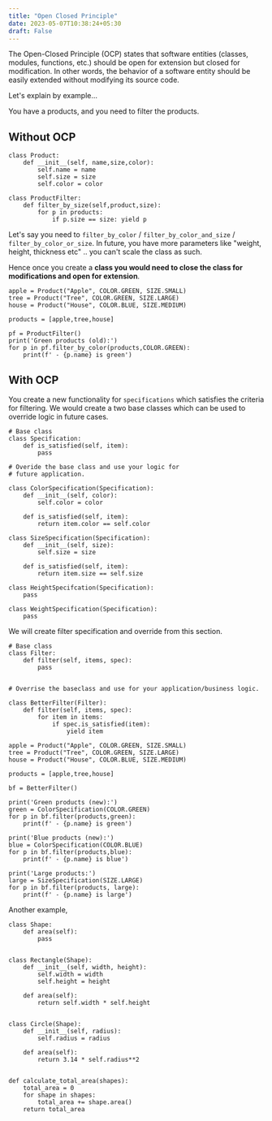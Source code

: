 ```yaml
---
title: "Open Closed Principle"
date: 2023-05-07T10:38:24+05:30
draft: False
---
```


The Open-Closed Principle (OCP) states that software entities (classes, modules, functions, etc.) should be open for extension but closed for modification. In other words, the behavior of a software entity should be easily extended without modifying its source code.

Let's explain by example...

You have a products, and you need to filter the products.

## Without OCP

```
class Product:
    def __init__(self, name,size,color):
        self.name = name 
        self.size = size
        self.color = color
    
class ProductFilter:
    def filter_by_size(self,product,size):
        for p in products:
            if p.size == size: yield p 
```

Let's say you need to `filter_by_color` / `filter_by_color_and_size` / `filter_by_color_or_size`. In future, you have more parameters like "weight, height, thickness etc" .. you can't scale the class as such. 

Hence once you create a **class you would need to close the class for modifications and open for extension**.

```
apple = Product("Apple", COLOR.GREEN, SIZE.SMALL)
tree = Product("Tree", COLOR.GREEN, SIZE.LARGE)
house = Product("House", COLOR.BLUE, SIZE.MEDIUM)

products = [apple,tree,house]

pf = ProductFilter()
print('Green products (old):')
for p in pf.filter_by_color(products,COLOR.GREEN):
    print(f' - {p.name} is green')
```

## With OCP

You create a new functionality for `specifications` which satisfies the criteria for filtering. We would create a two base classes which can be used to override logic in future cases. 

```
# Base class
class Specification:
    def is_satisfied(self, item):
        pass

# Overide the base class and use your logic for 
# future application.

class ColorSpecification(Specification):
    def __init__(self, color):
        self.color = color

    def is_satisfied(self, item):
        return item.color == self.color

class SizeSpecification(Specification):
    def __init__(self, size):
        self.size = size

    def is_satisfied(self, item):
        return item.size == self.size

class HeightSpecifcation(Specification):
    pass 

class WeightSpecification(Specification):
    pass

```

We will create filter specification and override from this section. 

```
# Base class
class Filter:
    def filter(self, items, spec):
        pass


# Overrise the baseclass and use for your application/business logic.

class BetterFilter(Filter):
    def filter(self, items, spec):
        for item in items:
            if spec.is_satisfied(item):
                yield item
```

```
apple = Product("Apple", COLOR.GREEN, SIZE.SMALL)
tree = Product("Tree", COLOR.GREEN, SIZE.LARGE)
house = Product("House", COLOR.BLUE, SIZE.MEDIUM)

products = [apple,tree,house]

bf = BetterFilter()

print('Green products (new):')
green = ColorSpecification(COLOR.GREEN)
for p in bf.filter(products,green):
    print(f' - {p.name} is green')

print('Blue products (new):')
blue = ColorSpecification(COLOR.BLUE)
for p in bf.filter(products,blue):
    print(f' - {p.name} is blue')

print('Large products:')
large = SizeSpecification(SIZE.LARGE)
for p in bf.filter(products, large):
    print(f' - {p.name} is large')
```

Another example, 

```
class Shape:
    def area(self):
        pass


class Rectangle(Shape):
    def __init__(self, width, height):
        self.width = width
        self.height = height
    
    def area(self):
        return self.width * self.height


class Circle(Shape):
    def __init__(self, radius):
        self.radius = radius
    
    def area(self):
        return 3.14 * self.radius**2


def calculate_total_area(shapes):
    total_area = 0
    for shape in shapes:
        total_area += shape.area()
    return total_area
```